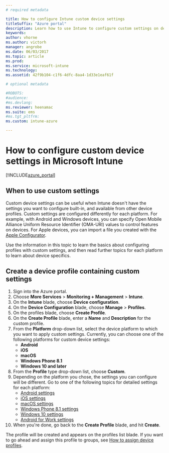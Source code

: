 ```yaml
---
# required metadata

title: How to configure Intune custom device settings
titleSuffix: "Azure portal"
description: Learn how to use Intune to configure custom settings on devices you manage."
keywords:
author: vhorne
ms.author: victorh
manager: angrobe
ms.date: 06/03/2017
ms.topic: article
ms.prod:
ms.service: microsoft-intune
ms.technology:
ms.assetid: 42f9b104-c1f6-4dfc-8aa4-1d33e1eaf61f

# optional metadata

#ROBOTS:
#audience:
#ms.devlang:
ms.reviewer: heenamac
ms.suite: ems
#ms.tgt_pltfrm:
ms.custom: intune-azure

---
```


# How to configure custom device settings in Microsoft Intune

[!INCLUDE[azure_portal](./includes/azure_portal.md)]

## When to use custom settings

Custom device settings can be useful when Intune doesn't have the settings you want to configure built-in, and available from other device profiles.
Custom settings are configured differently for each platform. For example, with Android and Windows devices, you can specify Open Mobile Alliance Uniform Resource Identifier (OMA-URI) values to control features on devices. For Apple devices, you can import a file you created with the [Apple Configurator](https://itunes.apple.com/us/app/apple-configurator-2/id1037126344?mt=12).

Use the information in this topic to learn the basics about configuring profiles with custom settings, and then read further topics for each platform to learn about device specifics.

## Create a device profile containing custom settings

1. Sign into the Azure portal.
2. Choose **More Services** > **Monitoring + Management** > **Intune**.
3. On the **Intune** blade, choose **Device configuration**.
2. On the **Device Configuration** blade, choose **Manage** > **Profiles**.
3. On the profiles blade, choose **Create Profile**.
4. On the **Create Profile** blade, enter a **Name** and **Description** for the custom profile.
5. From the **Platform** drop-down list, select the device platform to which you want to apply custom settings. Currently, you can choose one of the following platforms for custom device settings:
	- **Android**
	- **iOS**
	- **macOS**
	- **Windows Phone 8.1**
	- **Windows 10 and later**
6. From the **Profile** type drop-down list, choose **Custom**.
7. Depending on the platform you chose, the settings you can configure will be different. Go to one of the following topics for detailed settings for each platform:
	- [Android settings](custom-settings-android.md)
	- [iOS settings](custom-settings-ios.md)
	- [macOS settings](custom-settings-macos.md)
	- [Windows Phone 8.1 settings](custom-settings-windows-phone-8-1.md)
	- [Windows 10 settings](custom-settings-windows-10.md)
	- [Android for Work settings](custom-settings-android-for-work.md)
8. When you're done, go back to the **Create Profile** blade, and hit **Create**.

The profile will be created and appears on the profiles list blade.
If you want to go ahead and assign this profile to groups, see [How to assign device profiles](device-profile-assign.md).
